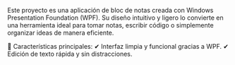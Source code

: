 Este proyecto es una aplicación de bloc de notas creada con Windows Presentation Foundation (WPF). Su diseño intuitivo y ligero lo convierte en una herramienta ideal para tomar notas, escribir código o simplemente organizar ideas de manera eficiente.

🔹 Características principales: ✔ Interfaz limpia y funcional gracias a WPF. ✔ Edición de texto rápida y sin distracciones.
